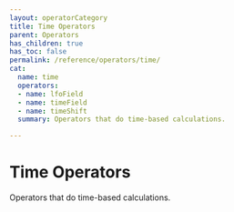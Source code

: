 ```yaml
---
layout: operatorCategory
title: Time Operators
parent: Operators
has_children: true
has_toc: false
permalink: /reference/operators/time/
cat:
  name: time
  operators:
  - name: lfoField
  - name: timeField
  - name: timeShift
  summary: Operators that do time-based calculations.

---
```


# Time Operators

Operators that do time-based calculations.
